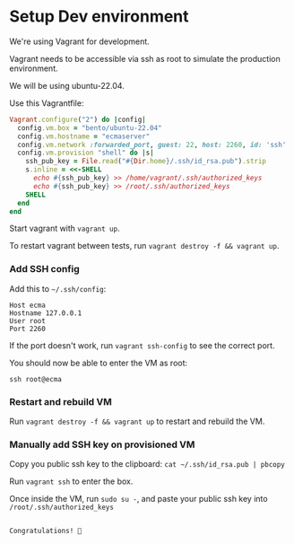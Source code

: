 # Setup Dev environment

We're using Vagrant for development.

Vagrant needs to be accessible via ssh as root to simulate the production environment.

We will be using ubuntu-22.04.

Use this Vagrantfile:
```rb
Vagrant.configure("2") do |config|
  config.vm.box = "bento/ubuntu-22.04"
  config.vm.hostname = "ecmaserver"
  config.vm.network :forwarded_port, guest: 22, host: 2260, id: 'ssh'
  config.vm.provision "shell" do |s|
    ssh_pub_key = File.read("#{Dir.home}/.ssh/id_rsa.pub").strip
    s.inline = <<-SHELL
      echo #{ssh_pub_key} >> /home/vagrant/.ssh/authorized_keys
      echo #{ssh_pub_key} >> /root/.ssh/authorized_keys
    SHELL
  end
end
```

Start vagrant with `vagrant up`.

To restart vagrant between tests, run `vagrant destroy -f && vagrant up`.

### Add SSH config

Add this to `~/.ssh/config`:
```
Host ecma
Hostname 127.0.0.1
User root
Port 2260
```

If the port doesn't work, run `vagrant ssh-config` to see the correct port.

You should now be able to enter the VM as root:

```
ssh root@ecma
```

### Restart and rebuild VM

Run `vagrant destroy -f && vagrant up` to restart and rebuild the VM.


### Manually add SSH key on provisioned VM

Copy you public ssh key to the clipboard: `cat ~/.ssh/id_rsa.pub | pbcopy`

Run `vagrant ssh` to enter the box.

Once inside the VM, run `sudo su -`, and paste your public ssh key into `/root/.ssh/authorized_keys`
```

Congratulations! 🎉